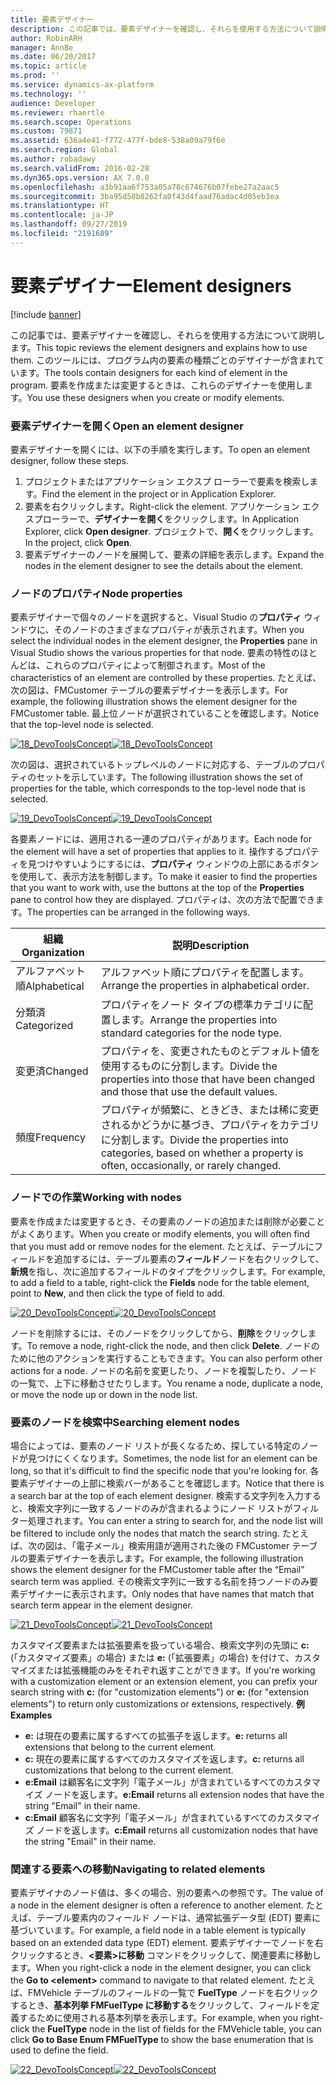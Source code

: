```yaml
---
title: 要素デザイナー
description: この記事では、要素デザイナーを確認し、それらを使用する方法について説明します。
author: RobinARH
manager: AnnBe
ms.date: 06/20/2017
ms.topic: article
ms.prod: ''
ms.service: dynamics-ax-platform
ms.technology: ''
audience: Developer
ms.reviewer: rhaertle
ms.search.scope: Operations
ms.custom: 79871
ms.assetid: 636a4e41-f772-477f-bde8-538a09a79f6e
ms.search.region: Global
ms.author: robadawy
ms.search.validFrom: 2016-02-28
ms.dyn365.ops.version: AX 7.0.0
ms.openlocfilehash: a3b91aa6f753a05a78c674676b07febe27a2aac5
ms.sourcegitcommit: 3ba95d50b8262fa0f43d4faad76adac4d05eb3ea
ms.translationtype: HT
ms.contentlocale: ja-JP
ms.lasthandoff: 09/27/2019
ms.locfileid: "2191689"
---
```

# <a name="element-designers"></a><span data-ttu-id="884f2-103">要素デザイナー</span><span class="sxs-lookup"><span data-stu-id="884f2-103">Element designers</span></span>

[!include [banner](../includes/banner.md)]

<span data-ttu-id="884f2-104">この記事では、要素デザイナーを確認し、それらを使用する方法について説明します。</span><span class="sxs-lookup"><span data-stu-id="884f2-104">This topic reviews the element designers and explains how to use them.</span></span> <span data-ttu-id="884f2-105">このツールには、プログラム内の要素の種類ごとのデザイナーが含まれています。</span><span class="sxs-lookup"><span data-stu-id="884f2-105">The tools contain designers for each kind of element in the program.</span></span> <span data-ttu-id="884f2-106">要素を作成または変更するときは、これらのデザイナーを使用します。</span><span class="sxs-lookup"><span data-stu-id="884f2-106">You use these designers when you create or modify elements.</span></span>

### <a name="open-an-element-designer"></a><span data-ttu-id="884f2-107">要素デザイナーを開く</span><span class="sxs-lookup"><span data-stu-id="884f2-107">Open an element designer</span></span>

<span data-ttu-id="884f2-108">要素デザイナーを開くには、以下の手順を実行します。</span><span class="sxs-lookup"><span data-stu-id="884f2-108">To open an element designer, follow these steps.</span></span>

1.  <span data-ttu-id="884f2-109">プロジェクトまたはアプリケーション エクスプ ローラーで要素を検索します。</span><span class="sxs-lookup"><span data-stu-id="884f2-109">Find the element in the project or in Application Explorer.</span></span>
2.  <span data-ttu-id="884f2-110">要素を右クリックします。</span><span class="sxs-lookup"><span data-stu-id="884f2-110">Right-click the element.</span></span> <span data-ttu-id="884f2-111">アプリケーション エクスプローラーで、**デザイナーを開く**をクリックします。</span><span class="sxs-lookup"><span data-stu-id="884f2-111">In Application Explorer, click **Open designer**.</span></span> <span data-ttu-id="884f2-112">プロジェクトで、**開く**をクリックします。</span><span class="sxs-lookup"><span data-stu-id="884f2-112">In the project, click **Open**.</span></span>
3.  <span data-ttu-id="884f2-113">要素デザイナーのノードを展開して、要素の詳細を表示します。</span><span class="sxs-lookup"><span data-stu-id="884f2-113">Expand the nodes in the element designer to see the details about the element.</span></span>

### <a name="node-properties"></a><span data-ttu-id="884f2-114">ノードのプロパティ</span><span class="sxs-lookup"><span data-stu-id="884f2-114">Node properties</span></span>

<span data-ttu-id="884f2-115">要素デザイナーで個々のノードを選択すると、Visual Studio の**プロパティ** ウィンドウに、そのノードのさまざまなプロパティが表示されます。</span><span class="sxs-lookup"><span data-stu-id="884f2-115">When you select the individual nodes in the element designer, the **Properties** pane in Visual Studio shows the various properties for that node.</span></span> <span data-ttu-id="884f2-116">要素の特性のほとんどは、これらのプロパティによって制御されます。</span><span class="sxs-lookup"><span data-stu-id="884f2-116">Most of the characteristics of an element are controlled by these properties.</span></span> <span data-ttu-id="884f2-117">たとえば、次の図は、FMCustomer テーブルの要素デザイナーを表示します。</span><span class="sxs-lookup"><span data-stu-id="884f2-117">For example, the following illustration shows the element designer for the FMCustomer table.</span></span> <span data-ttu-id="884f2-118">最上位ノードが選択されていることを確認します。</span><span class="sxs-lookup"><span data-stu-id="884f2-118">Notice that the top-level node is selected.</span></span> 

<span data-ttu-id="884f2-119">[![18\_DevoToolsConcept](./media/18_devotoolsconcept.png)](./media/18_devotoolsconcept.png)</span><span class="sxs-lookup"><span data-stu-id="884f2-119">[![18\_DevoToolsConcept](./media/18_devotoolsconcept.png)](./media/18_devotoolsconcept.png)</span></span>

<span data-ttu-id="884f2-120">次の図は、選択されているトップレベルのノードに対応する、テーブルのプロパティのセットを示しています。</span><span class="sxs-lookup"><span data-stu-id="884f2-120">The following illustration shows the set of properties for the table, which corresponds to the top-level node that is selected.</span></span> 

<span data-ttu-id="884f2-121">[![19\_DevoToolsConcept](./media/19_devotoolsconcept.png)](./media/19_devotoolsconcept.png)</span><span class="sxs-lookup"><span data-stu-id="884f2-121">[![19\_DevoToolsConcept](./media/19_devotoolsconcept.png)](./media/19_devotoolsconcept.png)</span></span> 

<span data-ttu-id="884f2-122">各要素ノードには、適用される一連のプロパティがあります。</span><span class="sxs-lookup"><span data-stu-id="884f2-122">Each node for the element will have a set of properties that applies to it.</span></span> <span data-ttu-id="884f2-123">操作するプロパティを見つけやすいようにするには、**プロパティ** ウィンドウの上部にあるボタンを使用して、表示方法を制御します。</span><span class="sxs-lookup"><span data-stu-id="884f2-123">To make it easier to find the properties that you want to work with, use the buttons at the top of the **Properties** pane to control how they are displayed.</span></span> <span data-ttu-id="884f2-124">プロパティは、次の方法で配置できます。</span><span class="sxs-lookup"><span data-stu-id="884f2-124">The properties can be arranged in the following ways.</span></span>

| <span data-ttu-id="884f2-125">組織</span><span class="sxs-lookup"><span data-stu-id="884f2-125">Organization</span></span> | <span data-ttu-id="884f2-126">説明</span><span class="sxs-lookup"><span data-stu-id="884f2-126">Description</span></span>                                                                                                   |
|--------------|---------------------------------------------------------------------------------------------------------------|
| <span data-ttu-id="884f2-127">アルファベット順</span><span class="sxs-lookup"><span data-stu-id="884f2-127">Alphabetical</span></span> | <span data-ttu-id="884f2-128">アルファベット順にプロパティを配置します。</span><span class="sxs-lookup"><span data-stu-id="884f2-128">Arrange the properties in alphabetical order.</span></span>                                                                 |
| <span data-ttu-id="884f2-129">分類済</span><span class="sxs-lookup"><span data-stu-id="884f2-129">Categorized</span></span>  | <span data-ttu-id="884f2-130">プロパティをノード タイプの標準カテゴリに配置します。</span><span class="sxs-lookup"><span data-stu-id="884f2-130">Arrange the properties into standard categories for the node type.</span></span>                                            |
| <span data-ttu-id="884f2-131">変更済</span><span class="sxs-lookup"><span data-stu-id="884f2-131">Changed</span></span>      | <span data-ttu-id="884f2-132">プロパティを、変更されたものとデフォルト値を使用するものに分割します。</span><span class="sxs-lookup"><span data-stu-id="884f2-132">Divide the properties into those that have been changed and those that use the default values.</span></span>                |
| <span data-ttu-id="884f2-133">頻度</span><span class="sxs-lookup"><span data-stu-id="884f2-133">Frequency</span></span>    | <span data-ttu-id="884f2-134">プロパティが頻繁に、ときどき、または稀に変更されるかどうかに基づき、プロパティをカテゴリに分割します。</span><span class="sxs-lookup"><span data-stu-id="884f2-134">Divide the properties into categories, based on whether a property is often, occasionally, or rarely changed.</span></span> |

### <a name="working-with-nodes"></a><span data-ttu-id="884f2-135">ノードでの作業</span><span class="sxs-lookup"><span data-stu-id="884f2-135">Working with nodes</span></span>

<span data-ttu-id="884f2-136">要素を作成または変更するとき、その要素のノードの追加または削除が必要ことがよくあります。</span><span class="sxs-lookup"><span data-stu-id="884f2-136">When you create or modify elements, you will often find that you must add or remove nodes for the element.</span></span> <span data-ttu-id="884f2-137">たとえば、テーブルにフィールドを追加するには、テーブル要素の**フィールド**ノードを右クリックして、**新規**を指し、次に追加するフィールドのタイプをクリックします。</span><span class="sxs-lookup"><span data-stu-id="884f2-137">For example, to add a field to a table, right-click the **Fields** node for the table element, point to **New**, and then click the type of field to add.</span></span> 

<span data-ttu-id="884f2-138">[![20\_DevoToolsConcept](./media/20_devotoolsconcept.png)](./media/20_devotoolsconcept.png)</span><span class="sxs-lookup"><span data-stu-id="884f2-138">[![20\_DevoToolsConcept](./media/20_devotoolsconcept.png)](./media/20_devotoolsconcept.png)</span></span> 

<span data-ttu-id="884f2-139">ノードを削除するには、そのノードをクリックしてから、**削除**をクリックします。</span><span class="sxs-lookup"><span data-stu-id="884f2-139">To remove a node, right-click the node, and then click **Delete**.</span></span> <span data-ttu-id="884f2-140">ノードのために他のアクションを実行することもできます。</span><span class="sxs-lookup"><span data-stu-id="884f2-140">You can also perform other actions for a node.</span></span> <span data-ttu-id="884f2-141">ノードの名前を変更したり、ノードを複製したり、ノードの一覧で、上下に移動させたりします。</span><span class="sxs-lookup"><span data-stu-id="884f2-141">You rename a node, duplicate a node, or move the node up or down in the node list.</span></span>

### <a name="searching-element-nodes"></a><span data-ttu-id="884f2-142">要素のノードを検索中</span><span class="sxs-lookup"><span data-stu-id="884f2-142">Searching element nodes</span></span>

<span data-ttu-id="884f2-143">場合によっては、要素のノード リストが長くなるため、探している特定のノードが見つけにくくなります。</span><span class="sxs-lookup"><span data-stu-id="884f2-143">Sometimes, the node list for an element can be long, so that it's difficult to find the specific node that you're looking for.</span></span> <span data-ttu-id="884f2-144">各要素デザイナーの上部に検索バーがあることを確認します。</span><span class="sxs-lookup"><span data-stu-id="884f2-144">Notice that there is a search bar at the top of each element designer.</span></span> <span data-ttu-id="884f2-145">検索する文字列を入力すると、検索文字列に一致するノードのみが含まれるようにノード リストがフィルター処理されます。</span><span class="sxs-lookup"><span data-stu-id="884f2-145">You can enter a string to search for, and the node list will be filtered to include only the nodes that match the search string.</span></span> <span data-ttu-id="884f2-146">たとえば、次の図は、「電子メール」検索用語が適用された後の FMCustomer テーブルの要素デザイナーを表示します。</span><span class="sxs-lookup"><span data-stu-id="884f2-146">For example, the following illustration shows the element designer for the FMCustomer table after the “Email” search term was applied.</span></span> <span data-ttu-id="884f2-147">その検索文字列に一致する名前を持つノードのみ要素デザイナーに表示されます。</span><span class="sxs-lookup"><span data-stu-id="884f2-147">Only nodes that have names that match that search term appear in the element designer.</span></span> 

<span data-ttu-id="884f2-148">[![21\_DevoToolsConcept](./media/21_devotoolsconcept.png)](./media/21_devotoolsconcept.png)</span><span class="sxs-lookup"><span data-stu-id="884f2-148">[![21\_DevoToolsConcept](./media/21_devotoolsconcept.png)](./media/21_devotoolsconcept.png)</span></span> 

<span data-ttu-id="884f2-149">カスタマイズ要素または拡張要素を扱っている場合、検索文字列の先頭に **c:** (「カスタマイズ要素」の場合) または **e:** (「拡張要素」の場合) を付けて、カスタマイズまたは拡張機能のみをそれぞれ返すことができます。</span><span class="sxs-lookup"><span data-stu-id="884f2-149">If you're working with a customization element or an extension element, you can prefix your search string with **c:** (for "customization elements") or **e:** (for "extension elements") to return only customizations or extensions, respectively.</span></span> <span data-ttu-id="884f2-150">**例**</span><span class="sxs-lookup"><span data-stu-id="884f2-150">**Examples**</span></span>

-   <span data-ttu-id="884f2-151">**e:** は現在の要素に属するすべての拡張子を返します。</span><span class="sxs-lookup"><span data-stu-id="884f2-151">**e:** returns all extensions that belong to the current element.</span></span>
-   <span data-ttu-id="884f2-152">**c:** 現在の要素に属するすべてのカスタマイズを返します。</span><span class="sxs-lookup"><span data-stu-id="884f2-152">**c:** returns all customizations that belong to the current element.</span></span>
-   <span data-ttu-id="884f2-153">**e:Email** は顧客名に文字列「電子メール」が含まれているすべてのカスタマイズ ノードを返します。</span><span class="sxs-lookup"><span data-stu-id="884f2-153">**e:Email** returns all extension nodes that have the string "Email" in their name.</span></span>
-   <span data-ttu-id="884f2-154">**c:Email** 顧客名に文字列「電子メール」が含まれているすべてのカスタマイズ ノードを返します。</span><span class="sxs-lookup"><span data-stu-id="884f2-154">**c:Email** returns all customization nodes that have the string "Email" in their name.</span></span>

### <a name="navigating-to-related-elements"></a><span data-ttu-id="884f2-155">関連する要素への移動</span><span class="sxs-lookup"><span data-stu-id="884f2-155">Navigating to related elements</span></span>

<span data-ttu-id="884f2-156">要素デザイナのノード値は、多くの場合、別の要素への参照です。</span><span class="sxs-lookup"><span data-stu-id="884f2-156">The value of a node in the element designer is often a reference to another element.</span></span> <span data-ttu-id="884f2-157">たとえば、テーブル要素内のフィールド ノードは、通常拡張データ型 (EDT) 要素に基づいています。</span><span class="sxs-lookup"><span data-stu-id="884f2-157">For example, a field node in a table element is typically based on an extended data type (EDT) element.</span></span> <span data-ttu-id="884f2-158">要素デザイナーでノードを右クリックするとき、**&lt;要素&gt;に移動** コマンドをクリックして、関連要素に移動します。</span><span class="sxs-lookup"><span data-stu-id="884f2-158">When you right-click a node in the element designer, you can click the **Go to &lt;element&gt;** command to navigate to that related element.</span></span> <span data-ttu-id="884f2-159">たとえば、FMVehicle テーブルのフィールドの一覧で **FuelType** ノードを右クリックするとき、**基本列挙 FMFuelType に移動する**をクリックして、フィールドを定義するために使用される基本列挙を表示します。</span><span class="sxs-lookup"><span data-stu-id="884f2-159">For example, when you right-click the **FuelType** node in the list of fields for the FMVehicle table, you can click **Go to Base Enum FMFuelType** to show the base enumeration that is used to define the field.</span></span> 

<span data-ttu-id="884f2-160">[![22\_DevoToolsConcept](./media/22_devotoolsconcept.png)](./media/22_devotoolsconcept.png)</span><span class="sxs-lookup"><span data-stu-id="884f2-160">[![22\_DevoToolsConcept](./media/22_devotoolsconcept.png)](./media/22_devotoolsconcept.png)</span></span>



